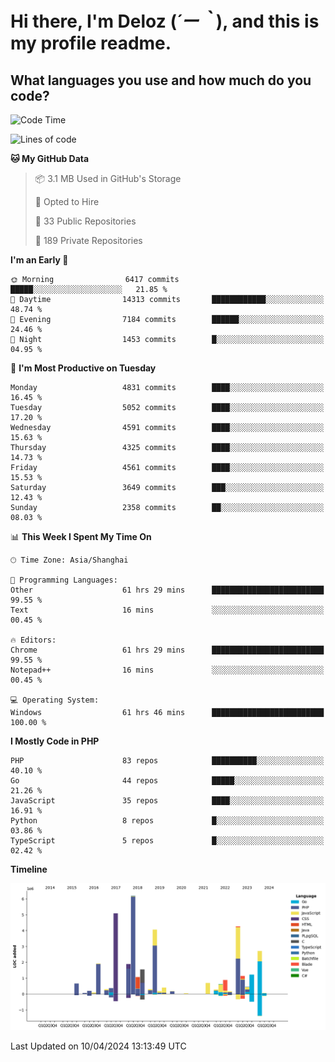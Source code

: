 # **Hi there, I'm Deloz (*´ー｀*), and this is my profile readme.**

## **What languages you use and how much do you code?**

<!--START_SECTION:waka-->
![Code Time](http://img.shields.io/badge/Code%20Time-3%2C732%20hrs%202%20mins-blue)

![Lines of code](https://img.shields.io/badge/From%20Hello%20World%20I%27ve%20Written-36.9%20million%20lines%20of%20code-blue)

**🐱 My GitHub Data** 

> 📦 3.1 MB Used in GitHub's Storage 
 > 
> 💼 Opted to Hire
 > 
> 📜 33 Public Repositories 
 > 
> 🔑 189 Private Repositories 
 > 
**I'm an Early 🐤** 

```text
🌞 Morning                6417 commits        █████░░░░░░░░░░░░░░░░░░░░   21.85 % 
🌆 Daytime                14313 commits       ████████████░░░░░░░░░░░░░   48.74 % 
🌃 Evening                7184 commits        ██████░░░░░░░░░░░░░░░░░░░   24.46 % 
🌙 Night                  1453 commits        █░░░░░░░░░░░░░░░░░░░░░░░░   04.95 % 
```
📅 **I'm Most Productive on Tuesday** 

```text
Monday                   4831 commits        ████░░░░░░░░░░░░░░░░░░░░░   16.45 % 
Tuesday                  5052 commits        ████░░░░░░░░░░░░░░░░░░░░░   17.20 % 
Wednesday                4591 commits        ████░░░░░░░░░░░░░░░░░░░░░   15.63 % 
Thursday                 4325 commits        ████░░░░░░░░░░░░░░░░░░░░░   14.73 % 
Friday                   4561 commits        ████░░░░░░░░░░░░░░░░░░░░░   15.53 % 
Saturday                 3649 commits        ███░░░░░░░░░░░░░░░░░░░░░░   12.43 % 
Sunday                   2358 commits        ██░░░░░░░░░░░░░░░░░░░░░░░   08.03 % 
```


📊 **This Week I Spent My Time On** 

```text
🕑︎ Time Zone: Asia/Shanghai

💬 Programming Languages: 
Other                    61 hrs 29 mins      █████████████████████████   99.55 % 
Text                     16 mins             ░░░░░░░░░░░░░░░░░░░░░░░░░   00.45 % 

🔥 Editors: 
Chrome                   61 hrs 29 mins      █████████████████████████   99.55 % 
Notepad++                16 mins             ░░░░░░░░░░░░░░░░░░░░░░░░░   00.45 % 

💻 Operating System: 
Windows                  61 hrs 46 mins      █████████████████████████   100.00 % 
```

**I Mostly Code in PHP** 

```text
PHP                      83 repos            ██████████░░░░░░░░░░░░░░░   40.10 % 
Go                       44 repos            █████░░░░░░░░░░░░░░░░░░░░   21.26 % 
JavaScript               35 repos            ████░░░░░░░░░░░░░░░░░░░░░   16.91 % 
Python                   8 repos             █░░░░░░░░░░░░░░░░░░░░░░░░   03.86 % 
TypeScript               5 repos             █░░░░░░░░░░░░░░░░░░░░░░░░   02.42 % 
```



**Timeline**

![Lines of Code chart](https://raw.githubusercontent.com/deloz/deloz/main/assets/bar_graph.png)


 Last Updated on 10/04/2024 13:13:49 UTC
<!--END_SECTION:waka-->
